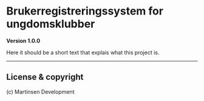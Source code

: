 # Brukerregistreringssystem for ungdomsklubber

**Version 1.0.0**

Here it should be a short text that explais what this project is.

---
## License & copyright

(c) Martinsen Development
